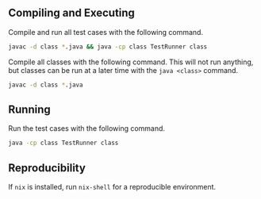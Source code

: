 ## Compiling and Executing

Compile and run all test cases with the following command.

```bash
javac -d class *.java && java -cp class TestRunner class
```

Compile all classes with the following command.
This will not run anything, but classes can be run at a later time with the
`java <class>` command.

```bash
javac -d class *.java
```

## Running

Run the test cases with the following command.

```bash
java -cp class TestRunner class
```

## Reproducibility

If `nix` is installed, run `nix-shell` for a reproducible environment.

